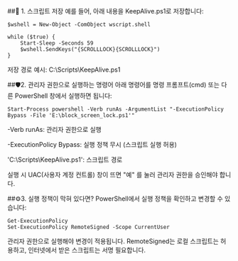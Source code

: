 ##📝 1. 스크립트 저장
예를 들어, 아래 내용을 KeepAlive.ps1로 저장합니다:
```
$wshell = New-Object -ComObject wscript.shell

while ($true) {
    Start-Sleep -Seconds 59
    $wshell.SendKeys("{SCROLLLOCK}{SCROLLLOCK}")
}
```
저장 경로 예시: C:\Scripts\KeepAlive.ps1

##🛡️2. 관리자 권한으로 실행하는 명령어
아래 명령어를 명령 프롬프트(cmd) 또는 다른 PowerShell 창에서 실행하면 됩니다:
```
Start-Process powershell -Verb runAs -ArgumentList "-ExecutionPolicy Bypass -File 'E:\block_screen_lock.ps1'"
```
-Verb runAs: 관리자 권한으로 실행

-ExecutionPolicy Bypass: 실행 정책 무시 (스크립트 실행 허용)

'C:\Scripts\KeepAlive.ps1': 스크립트 경로

실행 시 UAC(사용자 계정 컨트롤) 창이 뜨면 "예" 를 눌러 관리자 권한을 승인해야 합니다.

##⚙️3. 실행 정책이 막혀 있다면?
PowerShell에서 실행 정책을 확인하고 변경할 수 있습니다:
```
Get-ExecutionPolicy
Set-ExecutionPolicy RemoteSigned -Scope CurrentUser
```
관리자 권한으로 실행해야 변경이 적용됩니다. RemoteSigned는 로컬 스크립트는 허용하고, 인터넷에서 받은 스크립트는 서명 필요합니다.
